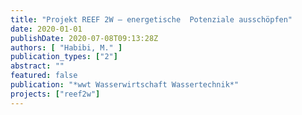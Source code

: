 ```yaml
---
title: "Projekt REEF 2W – energetische  Potenziale ausschöpfen"
date: 2020-01-01
publishDate: 2020-07-08T09:13:28Z
authors: [ "Habibi, M." ]
publication_types: ["2"]
abstract: ""
featured: false
publication: "*wwt Wasserwirtschaft Wassertechnik*"
projects: ["reef2w"]
---
```


